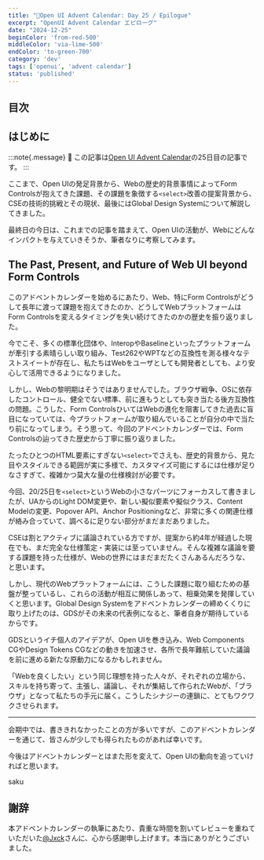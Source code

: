 ```yaml
---
title: "🎄Open UI Advent Calendar: Day 25 / Epilogue"
excerpt: "OpenUI Advent Calendar エピローグ"
date: "2024-12-25"
beginColor: 'from-red-500'
middleColor: 'via-lime-500'
endColor: 'to-green-700'
category: 'dev'
tags: ['openui', 'advent calendar']
status: 'published'
---
```

## 目次

## はじめに

:::note{.message}
🎄 この記事は[Open UI Advent Calendar](https://adventar.org/calendars/10293)の25日目の記事です。
:::

ここまで、Open UIの発足背景から、Webの歴史的背景事情によってForm Controlsが抱えてきた課題、その課題を象徴する`<select>`改善の提案背景から、CSEの技術的挑戦とその現状、最後にはGlobal Design Systemについて解説してきました。

最終日の今日は、これまでの記事を踏まえて、Open UIの活動が、Webにどんなインパクトを与えていきそうか、筆者なりに考察してみます。

## The Past, Present, and Future of Web UI beyond Form Controls

このアドベントカレンダーを始めるにあたり、Web、特にForm Controlsがどうして長年に渡って課題を抱えてきたのか、どうしてWebプラットフォームはForm Controlsを変えるタイミングを失い続けてきたのかの歴史を振り返りました。

今でこそ、多くの標準化団体や、InteropやBaselineといったプラットフォームが牽引する素晴らしい取り組み、Test262やWPTなどの互換性を測る様々なテストスイートが存在し、私たちはWebをユーザとしても開発者としても、より安心して活用できるようになりました。

しかし、Webの黎明期はそうではありませんでした。ブラウザ戦争、OSに依存したコントロール、健全でない標準、前に進もうとしても突き当たる後方互換性の問題。こうした、Form ControlsひいてはWebの進化を阻害してきた過去に盲目になっていては、今プラットフォームが取り組んでいることが自分の中で当たり前になってしまう。そう思って、今回のアドベントカレンダーでは、Form Controlsの辿ってきた歴史から丁寧に振り返りました。

たったひとつのHTML要素にすぎない`<select>`でさえも、歴史的背景から、見た目やスタイルできる範囲が実に多様で、カスタマイズ可能にするには仕様が足りなさすぎて、複雑かつ莫大な量の仕様検討が必要です。

今回、20/25日を`<select>`というWebの小さなパーツにフォーカスして書きましたが、UAからのLight DOM変更や、新しい擬似要素や擬似クラス、Content Modelの変更、Popover API、Anchor Positioningなど、非常に多くの関連仕様が絡み合っていて、調べるに足りない部分がまだまだありました。

CSEは割とアクティブに議論されている方ですが、提案から約4年が経過した現在でも、まだ完全な仕様策定・実装には至っていません。そんな複雑な議論を要する課題を持った仕様が、Webの世界にはまだまだたくさんあるんだろうな、と思います。

しかし、現代のWebプラットフォームには、こうした課題に取り組むための基盤が整っているし、これらの活動が相互に関係しあって、相乗効果を発揮していくと思います。Global Design Systemをアドベントカレンダーの締めくくりに取り上げたのは、GDSがその未来の代表例になると、筆者自身が期待しているからです。

GDSというイチ個人のアイデアが、Open UIを巻き込み、Web Components CGやDesign Tokens CGなどの動きを加速させ、各所で長年難航していた議論を前に進める新たな原動力になるかもしれません。

「Webを良くしたい」という同じ理想を持った人々が、それぞれの立場から、スキルを持ち寄って、主張し、議論し、それが集結して作られたWebが、「ブラウザ」となって私たちの手元に届く。こうしたシナジーの連鎖に、とてもワクワクさせられます。

***

会期中では、書ききれなかったことの方が多いですが、このアドベントカレンダーを通じて、皆さんが少しでも得られたものがあれば幸いです。

今後はアドベントカレンダーとはまた形を変えて、Open UIの動向を追っていければと思います。

saku

## 謝辞

本アドベントカレンダーの執筆にあたり、貴重な時間を割いてレビューを重ねていただいた[@Jxck](https://github.com/Jxck)さんに、心から感謝申し上げます。本当にありがとうございました。
